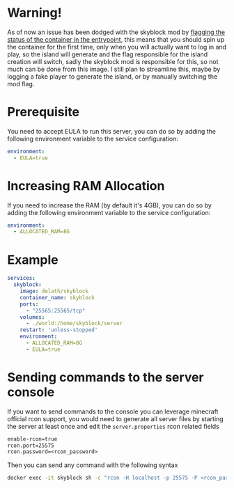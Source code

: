# Warning!

As of now an issue has been dodged with the skyblock mod by [flagging the status of the container in the entrypoint](https://github.com/delath/containers-hub/blob/2a44cb2d3e1a5b32a7cb196b28dd0e4b1a11ae46/skyblock/skyblock.sh#L21), this means that you should spin up the container for the first time, only when you will actually want to log in and play, so the island will generate and the flag responsible for the island creation will switch, sadly the skyblock mod is responsible for this, so not much can be done from this image.
I still plan to streamline this, maybe by logging a fake player to generate the island, or by manually switching the mod flag.


# Prerequisite

You need to accept EULA to run this server, you can do so by adding the following environment variable to the service configuration:

```yaml
environment:
  - EULA=true
```

# Increasing RAM Allocation

If you need to increase the RAM (by default it's 4GB), you can do so by adding the following environment variable to the service configuration:

```yaml
environment:
  - ALLOCATED_RAM=8G
```

# Example

```yaml
services:
  skyblock:
    image: delath/skyblock
    container_name: skyblock
    ports:
      - "25565:25565/tcp"
    volumes:
      - ./world:/home/skyblock/server
    restart: 'unless-stopped'
    environment:
      - ALLOCATED_RAM=8G
      - EULA=true
```

# Sending commands to the server console

If you want to send commands to the console you can leverage minecraft official rcon support, you would need to generate all server files by starting the server at least once and edit the `server.properties` rcon related fields 
```txt
enable-rcon=true
rcon.port=25575
rcon.password=<rcon_password>
```

Then you can send any command with the following syntax
```bash
docker exec -it skyblock sh -c "rcon -H localhost -p 25575 -P <rcon_password> <command>"
```
